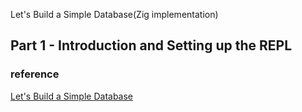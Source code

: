 Let's Build a Simple Database(Zig implementation)

## Part 1 - Introduction and Setting up the REPL

### reference
[Let's Build a Simple Database](https://cstack.github.io/db_tutorial/parts/part1.html)
